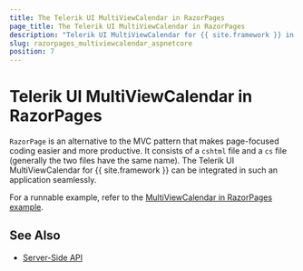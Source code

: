 ```yaml
---
title: The Telerik UI MultiViewCalendar in RazorPages
page_title: The Telerik UI MultiViewCalendar in RazorPages
description: "Telerik UI MultiViewCalendar for {{ site.framework }} in a RazorPages application."
slug: razorpages_multiviewcalendar_aspnetcore
position: 7
---
```


# Telerik UI MultiViewCalendar in RazorPages

`RazorPage` is an alternative to the MVC pattern that makes page-focused coding easier and more productive. It consists of a `cshtml` file and a `cs` file (generally the two files have the same name). The Telerik UI MultiViewCalendar for {{ site.framework }} can be integrated in such an application seamlessly.

For a runnable example, refer to the [MultiViewCalendar in RazorPages example](https://github.com/telerik/ui-for-aspnet-core-examples/tree/master/Telerik.Examples.RazorPages/Telerik.Examples.RazorPages/Pages/MultiViewCalendar).


## See Also

* [Server-Side API](/api/multiviewcalendar)
